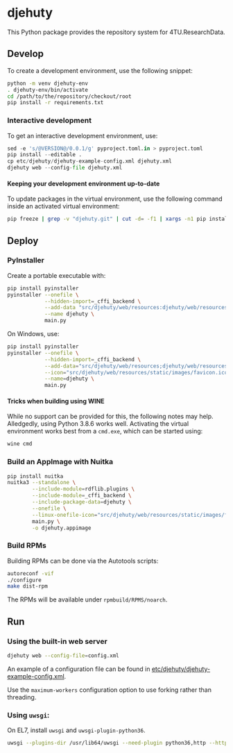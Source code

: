 djehuty
=========

This Python package provides the repository system for 4TU.ResearchData.

## Develop

To create a development environment, use the following snippet:
```bash
python -m venv djehuty-env
. djehuty-env/bin/activate
cd /path/to/the/repository/checkout/root
pip install -r requirements.txt
```

### Interactive development

To get an interactive development environment, use:
```python
sed -e 's/@VERSION@/0.0.1/g' pyproject.toml.in > pyproject.toml
pip install --editable .
cp etc/djehuty/djehuty-example-config.xml djehuty.xml
djehuty web --config-file djehuty.xml
```

#### Keeping your development environment up-to-date

To update packages in the virtual environment, use the following command
inside an activated virtual environment:
```bash
pip freeze | grep -v "djehuty.git" | cut -d= -f1 | xargs -n1 pip install -U
```

## Deploy

### PyInstaller

Create a portable executable with:

```bash
pip install pyinstaller
pyinstaller --onefile \
            --hidden-import=_cffi_backend \
            --add-data "src/djehuty/web/resources:djehuty/web/resources" \
            --name djehuty \
            main.py
```

On Windows, use:

```bash
pip install pyinstaller
pyinstaller --onefile \
            --hidden-import=_cffi_backend \
            --add-data="src/djehuty/web/resources;djehuty/web/resources" \
            --icon="src/djehuty/web/resources/static/images/favicon.ico" \
            --name=djehuty \
            main.py
```

#### Tricks when building using WINE

While no support can be provided for this, the following notes may help.
Alledgedly, using Python 3.8.6 works well.  Activating the virtual
environment works best from a `cmd.exe`, which can be started using:
```bash
wine cmd
```

### Build an AppImage with Nuitka

```bash
pip install nuitka
nuitka3 --standalone \
        --include-module=rdflib.plugins \
        --include-module=_cffi_backend \
        --include-package-data=djehuty \
        --onefile \
        --linux-onefile-icon="src/djehuty/web/resources/static/images/favicon.png" \
        main.py \
        -o djehuty.appimage
```

### Build RPMs

Building RPMs can be done via the Autotools scripts:

```bash
autoreconf -vif
./configure
make dist-rpm
```

The RPMs will be available under `rpmbuild/RPMS/noarch`.

## Run

### Using the built-in web server

```bash
djehuty web --config-file=config.xml
```

An example of a configuration file can be found in [etc/djehuty/djehuty-example-config.xml](./etc/djehuty/djehuty-example-config.xml).

Use the `maximum-workers` configuration option to use forking rather than threading.

### Using `uwsgi`:

On EL7, install `uwsgi` and `uwsgi-plugin-python36`.

```bash
uwsgi --plugins-dir /usr/lib64/uwsgi --need-plugin python36,http --http :8080 --wsgi-file src/djehuty/web/ui.py -H <path-to-your-virtualenv-root> --env DJEHUTY_CONFIG_FILE=config.xml --master --processes 4 --threads 2
```
